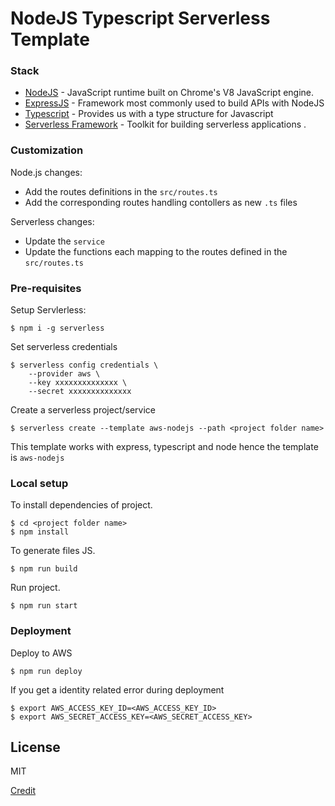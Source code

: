 # NodeJS Typescript Serverless Template


### Stack

* [NodeJS](https://nodejs.org/en/download/) - JavaScript runtime built on Chrome's V8 JavaScript engine.
* [ExpressJS](https://expressjs.com/) - Framework most commonly used to build APIs with NodeJS
* [Typescript](https://www.typescriptlang.org/index.html#download-links) - Provides us with a type structure for Javascript
* [Serverless Framework](https://serverless.com/) - Toolkit for building serverless applications .

### Customization

Node.js changes:

- Add the routes definitions in the `src/routes.ts`
- Add the corresponding routes handling contollers as new `.ts` files

Serverless changes:
- Update the `service`
- Update the functions each mapping to the routes defined in the `src/routes.ts`

### Pre-requisites

Setup Servlerless:

```
$ npm i -g serverless    
```

Set serverless credentials
```
$ serverless config credentials \ 
    --provider aws \ 
    --key xxxxxxxxxxxxxx \ 
    --secret xxxxxxxxxxxxxx
```

Create a serverless project/service
```
$ serverless create --template aws-nodejs --path <project folder name>
```

This template works with express, typescript and node hence the template is `aws-nodejs`

### Local setup

To install dependencies of project.
```
$ cd <project folder name>
$ npm install
```
To generate files JS.
```
$ npm run build
```

Run project.
```
$ npm run start
```

### Deployment

Deploy to AWS

```
$ npm run deploy
```

If you get a identity related error during deployment
```
$ export AWS_ACCESS_KEY_ID=<AWS_ACCESS_KEY_ID>
$ export AWS_SECRET_ACCESS_KEY=<AWS_SECRET_ACCESS_KEY>
```

License
----
MIT

[Credit](https://medium.com/@eliasjcjunior/create-serverless-application-with-express-and-typescript-a4c0c25060b2)

